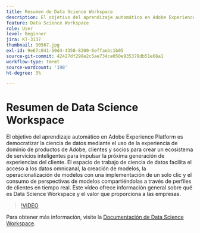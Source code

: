 ```yaml
---
title: Resumen de Data Science Workspace
description: El objetivo del aprendizaje automático en Adobe Experience Platform es democratizar la ciencia de datos mediante el uso de la experiencia de dominio de productos de Adobe, clientes y socios para crear un ecosistema de servicios inteligentes para impulsar la próxima generación de experiencias del cliente. El espacio de trabajo de ciencia de datos facilita el acceso a los datos omnicanal, la creación de modelos, la operacionalización de modelos con una implementación de un solo clic y el consumo de perspectivas de modelos compartiéndolas a través de perfiles de clientes en tiempo real. Este vídeo ofrece información general sobre qué es Data Science Workspace y el valor que proporciona a las empresas.
feature: Data Science Workspace
role: User
level: Beginner
jira: KT-3137
thumbnail: 30567.jpg
exl-id: 9e67c041-50d4-4358-8200-6effaebc1b05
source-git-commit: 42427df298e2c5ae734ce050e935378db51e66a1
workflow-type: tm+mt
source-wordcount: '198'
ht-degree: 3%

---
```


# Resumen de Data Science Workspace

El objetivo del aprendizaje automático en Adobe Experience Platform es democratizar la ciencia de datos mediante el uso de la experiencia de dominio de productos de Adobe, clientes y socios para crear un ecosistema de servicios inteligentes para impulsar la próxima generación de experiencias del cliente. El espacio de trabajo de ciencia de datos facilita el acceso a los datos omnicanal, la creación de modelos, la operacionalización de modelos con una implementación de un solo clic y el consumo de perspectivas de modelos compartiéndolas a través de perfiles de clientes en tiempo real. Este vídeo ofrece información general sobre qué es Data Science Workspace y el valor que proporciona a las empresas.

>[!VIDEO](https://video.tv.adobe.com/v/30567?quality=12&learn=on)

Para obtener más información, visite la [Documentación de Data Science Workspace](https://experienceleague.adobe.com/docs/experience-platform/data-science-workspace/home.html?lang=es).